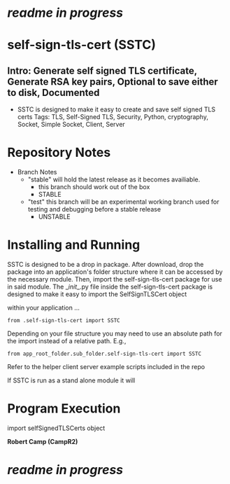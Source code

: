 
# ***readme in progress***
# self-sign-tls-cert (SSTC)
## Intro: Generate self signed TLS certificate, Generate RSA key pairs, Optional to save either to disk, Documented

- SSTC is designed to make it easy to create and save self signed TLS certs
        Tags: TLS, Self-Signed TLS, Security, Python, cryptography, Socket, Simple Socket, Client, Server
# Repository Notes
- Branch Notes
    - "stable" will hold the latest release as it becomes availiable.
        - this branch should work out of the box 
        - STABLE
    - "test" this branch will be an experimental working branch used for
       testing and debugging before a stable release
        - UNSTABLE
    
# Installing and Running
SSTC is designed to be a drop in package. After download, drop the package into
an application's folder structure where it can be accessed by the necessary module.
Then, import the self-sign-tls-cert package for use in said module.
The \__init__.py file inside the self-sign-tls-cert package is designed to make
it easy to import the SelfSignTLSCert object

within your application ...
```
from .self-sign-tls-cert import SSTC
```
Depending on your file structure you may need to use an absolute path for
the import instead of a relative path.
E.g.,
```
from app_root_folder.sub_folder.self-sign-tls-cert import SSTC
```

Refer to the helper client server example scripts included in the repo

If SSTC is run as a stand alone module it will

# Program Execution
import selfSignedTLSCerts object

**Robert Camp (CampR2)**
# ***readme in progress***

